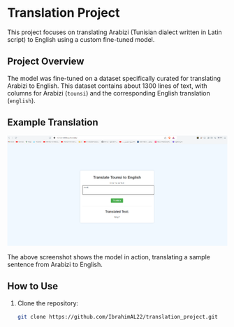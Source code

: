 # Translation Project

This project focuses on translating Arabizi (Tunisian dialect written in Latin script) to English using a custom fine-tuned model.

## Project Overview

The model was fine-tuned on a dataset specifically curated for translating Arabizi to English. This dataset contains about 1300 lines of text, with columns for Arabizi (`tounsi`) and the corresponding English translation (`english`).

## Example Translation

![Screenshot of Translation](captures/Screenshot%202024-08-25%20122149.png)

The above screenshot shows the model in action, translating a sample sentence from Arabizi to English.

## How to Use

1. Clone the repository:
   ```bash
   git clone https://github.com/IbrahimAL22/translation_project.git

